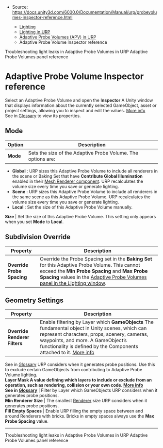 * Source: https://docs.unity3d.com/6000.0/Documentation/Manual/urp/probevolumes-inspector-reference.html

  * [Lighting](https://docs.unity3d.com/6000.0/Documentation/Manual/LightingOverview.html)
  * [Lighting in URP](https://docs.unity3d.com/6000.0/Documentation/Manual/urp/lighting-landing.html)
  * [Adaptive Probe Volumes (APV) in URP](https://docs.unity3d.com/6000.0/Documentation/Manual/urp/probevolumes.html)
  * Adaptive Probe Volume Inspector reference


[](https://docs.unity3d.com/6000.0/Documentation/Manual/urp/probevolumes-troubleshoot-light-leaks.html)
Troubleshooting light leaks in Adaptive Probe Volumes in URP
[](https://docs.unity3d.com/6000.0/Documentation/Manual/urp/probevolumes-lighting-panel-reference.html)
Adaptive Probe Volumes panel reference
# Adaptive Probe Volume Inspector reference
Select an Adaptive Probe Volume and open the **Inspector** A Unity window that displays information about the currently selected GameObject, asset or project settings, allowing you to inspect and edit the values. [More info](https://docs.unity3d.com/6000.0/Documentation/Manual/UsingTheInspector.html)  
See in [Glossary](https://docs.unity3d.com/6000.0/Documentation/Manual/Glossary.html#Inspector) to view its properties.
## Mode
**Option** | **Description**  
---|---  
**Mode** | Sets the size of the Adaptive Probe Volume. The options are: 
  * **Global** : URP sizes this Adaptive Probe Volume to include all renderers in the scene or Baking Set that have **Contribute Global Illumination** enabled in their [Mesh Renderer component](https://docs.unity3d.com/Manual/class-MeshRenderer.html). URP recalculates the volume size every time you save or generate lighting.
  * **Scene** : URP sizes this Adaptive Probe Volume to include all renderers in the same scene as this Adaptive Probe Volume. URP recalculates the volume size every time you save or generate lighting.
  * **Local** : Set the size of this Adaptive Probe Volume manually.

  
**Size** | Set the size of this Adaptive Probe Volume. This setting only appears when you set **Mode** to **Local**.  
## Subdivision Override
**Property** | **Description**  
---|---  
**Override Probe Spacing** | Override the Probe Spacing set in the **Baking Set** for this Adaptive Probe Volume. This cannot exceed the **Min Probe Spacing** and **Max Probe Spacing** values in the [Adaptive Probe Volumes panel in the Lighting window](https://docs.unity3d.com/6000.0/Documentation/Manual/urp/probevolumes-lighting-panel-reference.html).  
## Geometry Settings
**Property** | **Description**  
---|---  
**Override Renderer Filters** | Enable filtering by Layer which **GameObjects** The fundamental object in Unity scenes, which can represent characters, props, scenery, cameras, waypoints, and more. A GameObject’s functionality is defined by the Components attached to it. [More info](https://docs.unity3d.com/6000.0/Documentation/Manual/class-GameObject.html)  
See in [Glossary](https://docs.unity3d.com/6000.0/Documentation/Manual/Glossary.html#GameObject) URP considers when it generates probe positions. Use this to exclude certain GameObjects from contributing to Adaptive Probe Volume lighting.  
****Layer Mask** A value defining which layers to include or exclude from an operation, such as rendering, collision or your own code. [More info](https://docs.unity3d.com/6000.0/Documentation/Manual/Layers.html)  
See in [Glossary](https://docs.unity3d.com/6000.0/Documentation/Manual/Glossary.html#LayerMask)** | Filter by Layer which GameObjects URP considers when it generates probe positions.  
**Min Renderer Size** | The smallest [Renderer](https://docs.unity3d.com/ScriptReference/Renderer.html) size URP considers when it generates probe positions.  
**Fill Empty Spaces** | Enable URP filling the empty space between and around Renderers with bricks. Bricks in empty spaces always use the **Max Probe Spacing** value.  
* * *
[](https://docs.unity3d.com/6000.0/Documentation/Manual/urp/probevolumes-troubleshoot-light-leaks.html)
Troubleshooting light leaks in Adaptive Probe Volumes in URP
[](https://docs.unity3d.com/6000.0/Documentation/Manual/urp/probevolumes-lighting-panel-reference.html)
Adaptive Probe Volumes panel reference
